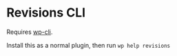 Revisions CLI
=============

Requires [wp-cli](http://wp-cli.org).

Install this as a normal plugin, then run `wp help revisions`